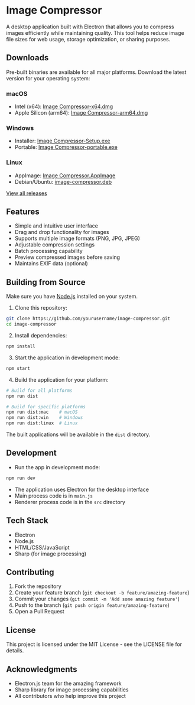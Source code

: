 # Image Compressor

A desktop application built with Electron that allows you to compress images efficiently while maintaining quality. This tool helps reduce image file sizes for web usage, storage optimization, or sharing purposes.

## Downloads

Pre-built binaries are available for all major platforms. Download the latest version for your operating system:

### macOS
- Intel (x64): [Image Compressor-x64.dmg](../../releases/latest/download/Image.Compressor-x64.dmg)
- Apple Silicon (arm64): [Image Compressor-arm64.dmg](../../releases/latest/download/Image.Compressor-arm64.dmg)

### Windows
- Installer: [Image Compressor-Setup.exe](../../releases/latest/download/Image.Compressor-Setup.exe)
- Portable: [Image Compressor-portable.exe](../../releases/latest/download/Image.Compressor-portable.exe)

### Linux
- AppImage: [Image Compressor.AppImage](../../releases/latest/download/Image.Compressor.AppImage)
- Debian/Ubuntu: [image-compressor.deb](../../releases/latest/download/image-compressor.deb)

[View all releases](../../releases)

## Features

- Simple and intuitive user interface
- Drag and drop functionality for images
- Supports multiple image formats (PNG, JPG, JPEG)
- Adjustable compression settings
- Batch processing capability
- Preview compressed images before saving
- Maintains EXIF data (optional)

## Building from Source

Make sure you have [Node.js](https://nodejs.org/) installed on your system.

1. Clone this repository:
```bash
git clone https://github.com/yourusername/image-compressor.git
cd image-compressor
```

2. Install dependencies:
```bash
npm install
```

3. Start the application in development mode:
```bash
npm start
```

4. Build the application for your platform:
```bash
# Build for all platforms
npm run dist

# Build for specific platforms
npm run dist:mac    # macOS
npm run dist:win    # Windows
npm run dist:linux  # Linux
```

The built applications will be available in the `dist` directory.

## Development

- Run the app in development mode:
```bash
npm run dev
```

- The application uses Electron for the desktop interface
- Main process code is in `main.js`
- Renderer process code is in the `src` directory

## Tech Stack

- Electron
- Node.js
- HTML/CSS/JavaScript
- Sharp (for image processing)

## Contributing

1. Fork the repository
2. Create your feature branch (`git checkout -b feature/amazing-feature`)
3. Commit your changes (`git commit -m 'Add some amazing feature'`)
4. Push to the branch (`git push origin feature/amazing-feature`)
5. Open a Pull Request

## License

This project is licensed under the MIT License - see the LICENSE file for details.

## Acknowledgments

- Electron.js team for the amazing framework
- Sharp library for image processing capabilities
- All contributors who help improve this project 